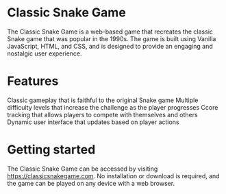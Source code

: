 # Classic Snake Game

The Classic Snake Game is a web-based game that recreates the classic Snake game that was popular in the 1990s. 
The game is built using Vanilla JavaScript, HTML, and CSS, and is designed to provide an engaging and nostalgic user experience.

# Features
Classic gameplay that is faithful to the original Snake game
Multiple difficulty levels that increase the challenge as the player progresses
Ccore tracking that allows players to compete with themselves and others
Dynamic user interface that updates based on player actions

# Getting started
The Classic Snake Game can be accessed by visiting https://classicsnakegame.com. No installation or download is required, 
and the game can be played on any device with a web browser.
